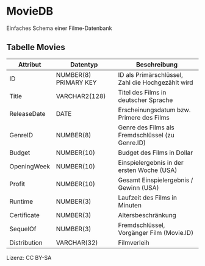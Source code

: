 # MovieDB

Einfaches Schema einer Filme-Datenbank

## Tabelle Movies

| Attribut | Datentyp              | Beschreibung |
| -------- | --------------------- | ------------ |
| ID       | NUMBER(8) PRIMARY KEY | ID als Primärschlüssel, Zahl die Hochgezählt wird |
| Title    | VARCHAR2(128)         | Titel des Films in deutscher Sprache |
| ReleaseDate | DATE | Erscheinungsdatum bzw. Primere des Films
| GenreID  | NUMBER(8) | Genre des Films als Fremdschlüssel (zu Genre.ID)
| Budget | NUMBER(10) | Budget des Films in Dollar
| OpeningWeek | NUMBER(10) | Einspielergebnis in der ersten Woche (USA)
| Profit | NUMBER(10) | Gesamt Einspielergebnis / Gewinn (USA)
| Runtime | NUMBER(3) | Laufzeit des Films in Minuten
| Certificate | NUMBER(3) | Altersbeschränkung
| SequelOf| NUMBER(3) | Fremdschlüssel, Vorgänger Film (Movie.ID)
| Distribution | VARCHAR(32) | Filmverleih

Lizenz: CC BY-SA
